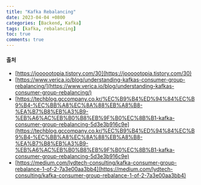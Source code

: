 ```yaml
---
title: "Kafka Rebalancing"
date: 2023-04-04 +0800
categories: [Backend, Kafka]
tags: [kafka, rebalancing]
toc: true
comments: true
---
```




#### 출처
- [https://joooootopia.tistory.com/30](https://joooootopia.tistory.com/30)
- [https://www.verica.io/blog/understanding-kafkas-consumer-group-rebalancing/](https://www.verica.io/blog/understanding-kafkas-consumer-group-rebalancing/)
- [https://techblog.gccompany.co.kr/%EC%B9%B4%ED%94%84%EC%B9%B4-%EC%BB%A8%EC%8A%88%EB%A8%B8-%EA%B7%B8%EB%A3%B9-%EB%A6%AC%EB%B0%B8%EB%9F%B0%EC%8B%B1-kafka-consumer-group-rebalancing-5d3e3b916c9e](https://techblog.gccompany.co.kr/%EC%B9%B4%ED%94%84%EC%B9%B4-%EC%BB%A8%EC%8A%88%EB%A8%B8-%EA%B7%B8%EB%A3%B9-%EB%A6%AC%EB%B0%B8%EB%9F%B0%EC%8B%B1-kafka-consumer-group-rebalancing-5d3e3b916c9e)
- [https://medium.com/lydtech-consulting/kafka-consumer-group-rebalance-1-of-2-7a3e00aa3bb4](https://medium.com/lydtech-consulting/kafka-consumer-group-rebalance-1-of-2-7a3e00aa3bb4)
